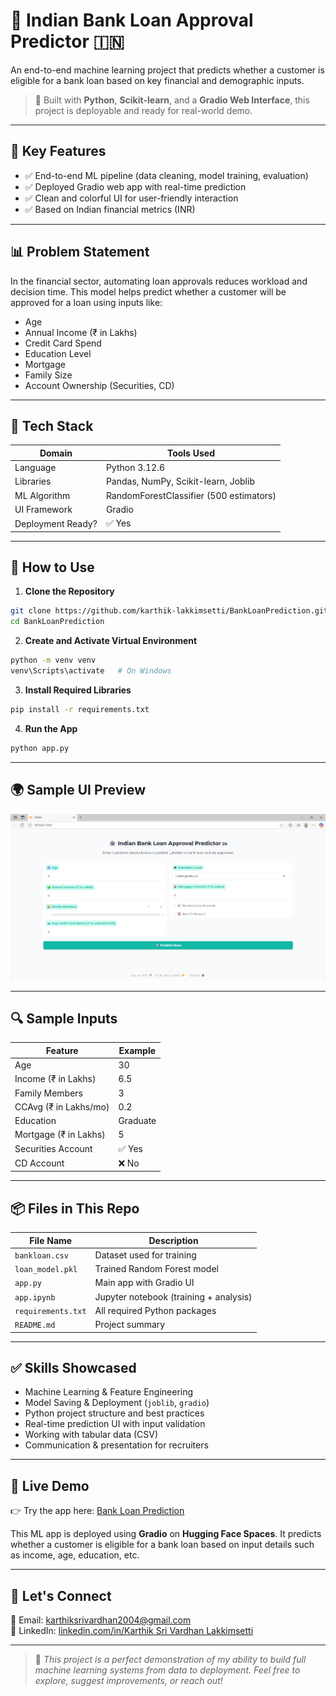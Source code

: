 # 🏦 Indian Bank Loan Approval Predictor 🇮🇳
An end-to-end machine learning project that predicts whether a customer is eligible for a bank loan based on key financial and demographic inputs.

> 🚀 Built with **Python**, **Scikit-learn**, and a **Gradio Web Interface**, this project is deployable and ready for real-world demo.

---

## 📌 Key Features

- ✅ End-to-end ML pipeline (data cleaning, model training, evaluation)
- ✅ Deployed Gradio web app with real-time prediction
- ✅ Clean and colorful UI for user-friendly interaction
- ✅ Based on Indian financial metrics (INR)

---

## 📊 Problem Statement

In the financial sector, automating loan approvals reduces workload and decision time. This model helps predict whether a customer will be approved for a loan using inputs like:

- Age
- Annual Income (₹ in Lakhs)
- Credit Card Spend
- Education Level
- Mortgage
- Family Size
- Account Ownership (Securities, CD)

---

## 🧠 Tech Stack

| Domain            | Tools Used                            |
|-------------------|----------------------------------------|
| Language          | Python 3.12.6                             |
| Libraries         | Pandas, NumPy, Scikit-learn, Joblib    |
| ML Algorithm      | RandomForestClassifier (500 estimators)|
| UI Framework      | Gradio                                 |
| Deployment Ready? | ✅ Yes                                  |

---

## 🚀 How to Use

1. **Clone the Repository**
```bash
git clone https://github.com/karthik-lakkimsetti/BankLoanPrediction.git
cd BankLoanPrediction
```

2. **Create and Activate Virtual Environment**
```bash
python -m venv venv
venv\Scripts\activate   # On Windows
```

3. **Install Required Libraries**
```bash
pip install -r requirements.txt
```

4. **Run the App**
```bash
python app.py
```

---

## 🌍 Sample UI Preview

![Gradio UI Screenshot](Screenshot_UI.png)


---

## 🔍 Sample Inputs

| Feature              | Example        |
|----------------------|----------------|
| Age                  | 30             |
| Income (₹ in Lakhs)  | 6.5            |
| Family Members       | 3              |
| CCAvg (₹ in Lakhs/mo)| 0.2            |
| Education            | Graduate       |
| Mortgage (₹ in Lakhs)| 5              |
| Securities Account   | ✅ Yes          |
| CD Account           | ❌ No           |

---

## 📦 Files in This Repo

| File Name                      | Description                          |
|--------------------------------|--------------------------------------|
| `bankloan.csv`                | Dataset used for training            |
| `loan_model.pkl`              | Trained Random Forest model          |
| `app.py`                      | Main app with Gradio UI              |
| `app.ipynb`                   | Jupyter notebook (training + analysis)|
| `requirements.txt`            | All required Python packages         |
| `README.md`                   | Project summary                      |

---

## ✅ Skills Showcased

- Machine Learning & Feature Engineering
- Model Saving & Deployment (`joblib`, `gradio`)
- Python project structure and best practices
- Real-time prediction UI with input validation
- Working with tabular data (CSV)
- Communication & presentation for recruiters

---

## 🚀 Live Demo

👉 Try the app here: [Bank Loan Prediction](https://huggingface.co/spaces/karthik-lakkimsetti/bank-loan-predictor)

This ML app is deployed using **Gradio** on **Hugging Face Spaces**. It predicts whether a customer is eligible for a bank loan based on input details such as income, age, education, etc.


---

## 🤝 Let's Connect

📧 Email: karthiksrivardhan2004@gmail.com  
🔗 LinkedIn: [linkedin.com/in/Karthik Sri Vardhan Lakkimsetti](https://www.linkedin.com/in/karthik-sri-vardhan/)  

---

> 💼 *This project is a perfect demonstration of my ability to build full machine learning systems from data to deployment. Feel free to explore, suggest improvements, or reach out!*
